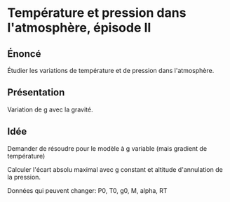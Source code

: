 # Température et pression dans l'atmosphère, épisode II

## Énoncé

Étudier les variations de température et de pression dans l'atmosphère.

## Présentation

Variation de g avec la gravité. 

## Idée

Demander de résoudre pour le modèle à g variable (mais gradient de température)

Calculer l'écart absolu maximal avec g constant et altitude 
d'annulation de la pression.

Données qui peuvent changer: P0, T0, g0, M, alpha, RT
